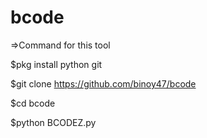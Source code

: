 # bcode

=>Command for this tool



$pkg install python git

$git clone https://github.com/binoy47/bcode

$cd bcode

$python BCODEZ.py
